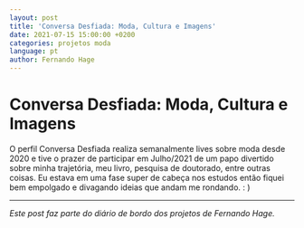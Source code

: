 ```yaml
---
layout: post
title: 'Conversa Desfiada: Moda, Cultura e Imagens'
date: 2021-07-15 15:00:00 +0200
categories: projetos moda
language: pt
author: Fernando Hage
---
```


# Conversa Desfiada: Moda, Cultura e Imagens

O perfil Conversa Desfiada realiza semanalmente lives sobre moda desde 2020 e tive o prazer de participar em Julho/2021 de um papo divertido sobre minha trajetória, meu livro, pesquisa de doutorado, entre outras coisas. Eu estava em uma fase super de cabeça nos estudos então fiquei bem empolgado e divagando ideias que andam me rondando. : )

---

*Este post faz parte do diário de bordo dos projetos de Fernando Hage.*